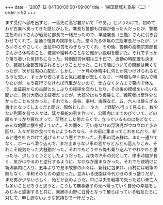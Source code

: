 +++
date = '2007-12-04T00:00:00+09:00'
title = '帰国葛城丸乗船（二）'
order = 52
+++

まず受付へ顔を出すと、一番先に高谷君がいて「やあ。」というわけで、初めてわが古巣へ戻ってきた感じがした。署長も警部も口端が張った人だったが、警務主任の山下さんが戦前に部長で一緒だったので、早速署長（三瓶）さんに引き合わせてくれて、型通り復員の挨拶をした。堂々たる体躯の三瓶署長だったが、いろいろとやさしく、出征中の労をねぎらってくれ、その後、警務の高橋宗男部長さんから休暇のこと、被服や給料のことなど細かい説明を聞いた。それですっかり落ち着いた気持ちになった。特別慰労休暇は三十日で、出勤の時配置も決まり、被服も全部支給されるということだった。これで職についての問題は無くなったが、次が住宅の心配だ。しかし、一ケ月の休暇中に何とか見つけけられるだろうと思い、すっかり安心すると急に郷里が恋しくなり、一時間も早く飛んで帰りたいが、もう夜行でなければ汽車がないので、仕方なく夕方まで署内で休んで、出征前からの古顔と久しぶりの挨拶を交わしたり、その後の模様をいろいろ聞いた。随分大勢の出征者だったが、大部分はもう復員して、戦死者は案外少なかったことも分かった。それでも、長谷、峯村、海保など、五、六人は帰らざる勇士となってしまったと聞き、暗然とした。
夕方　上野駅へ行って見ると、数少ない列車を待つ人々は、延々長蛇の列を作って、公園内にまでのびていて、どの顔もすっかり疲れきって、茫然とした態たらくで、立っているものは殆どなく、みんな地面に腰を据えていた。その間を、汚い身なりの浮浪児がウロウロと歩き回り、人々が何か食べてもいようものなら、その前に集まってこれをねだり、断ると唾を吐きかけて逃げるという悪どさだった。列車の混み様は、また一通りでなく、ホームへ滑り込んで、まだ止まらない車の窓からどんどん這入りこみ、それこそ殺気だった大騒動だった。それでもどうやら俺も乗り込んでやれやれと思ったら、少しうとうととしたようだった。深夜の汽車の列として、停車時間が長く、気がはやるのと逆行するように、なかなか進まなかった。それでも夜明けに新潟県内に入り、五年ぶりで見る故郷の山々は、新緑に包まれ、山村には戦争の跡もなく、平和そのものの姿だった。並みいる田園は今代かきのまっ盛りだが、まだ男が少ないらしく、殆どが女のようだ。中には夫を戦場で失った若い未亡人も多いことだろうと思うと、こうして無事妻子の元へ帰っていく自分の幸福をしみじみと感謝すると共に、異郷の山野に白骨となって散らばっている戦友たちに対して、申し訳ないような気持ちで一杯だった。
